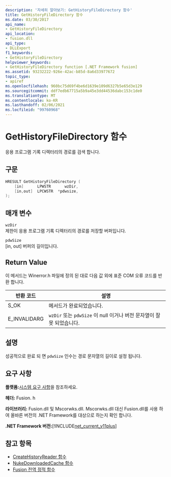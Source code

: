 ```yaml
---
description: '자세히 알아보기: GetHistoryFileDirectory 함수'
title: GetHistoryFileDirectory 함수
ms.date: 03/30/2017
api_name:
- GetHistoryFileDirectory
api_location:
- fusion.dll
api_type:
- DLLExport
f1_keywords:
- GetHistoryFileDirectory
helpviewer_keywords:
- GetHistoryFileDirectory function [.NET Framework fusion]
ms.assetid: 93232222-926e-42ac-b85d-8a6d33977672
topic_type:
- apiref
ms.openlocfilehash: 960bc75d69f4be6d1639e109d6327b5e65d3e129
ms.sourcegitcommit: ddf7edb67715a5b9a45e3dd44536dabc153c1de0
ms.translationtype: MT
ms.contentlocale: ko-KR
ms.lasthandoff: 02/06/2021
ms.locfileid: "99760968"
---
```

# <a name="gethistoryfiledirectory-function"></a>GetHistoryFileDirectory 함수

응용 프로그램 기록 디렉터리의 경로를 검색 합니다.  
  
## <a name="syntax"></a>구문  
  
```cpp  
HRESULT GetHistoryFileDirectory (  
    [in]      LPWSTR      wzDir,  
    [in,out]  LPCWSTR  *pdwsize,  
);  
```  
  
## <a name="parameters"></a>매개 변수  

 `wzDir`  
 제한이 응용 프로그램 기록 디렉터리의 경로를 저장할 버퍼입니다.  
  
 `pdwSize`  
 [in, out] 버퍼의 길이입니다.  
  
## <a name="return-value"></a>Return Value  

 이 메서드는 Winerror.h 파일에 정의 된 대로 다음 값 외에 표준 COM 오류 코드를 반환 합니다.  
  
|반환 코드|설명|  
|-----------------|-----------------|  
|S_OK|메서드가 완료되었습니다.|  
|E_INVALIDARG|`wzDir` 또는 `pdwSize` 이 null 이거나 버전 문자열이 잘못 되었습니다.|  
  
## <a name="remarks"></a>설명  

 성공적으로 완료 되 면 `pdwSize` 인수는 경로 문자열의 길이로 설정 됩니다.  
  
## <a name="requirements"></a>요구 사항  

 **플랫폼:**[시스템 요구 사항](../../get-started/system-requirements.md)을 참조하세요.  
  
 **헤더:** Fusion. h  
  
 **라이브러리:** Fusion.dll 및 Mscorwks.dll. Mscorwks.dll 대신 Fusion.dll를 사용 하 여 올바른 버전의 .NET Framework를 대상으로 하는지 확인 합니다.  
  
 **.NET Framework 버전:**[!INCLUDE[net_current_v11plus](../../../../includes/net-current-v11plus-md.md)]  
  
## <a name="see-also"></a>참고 항목

- [CreateHistoryReader 함수](createhistoryreader-function.md)
- [NukeDownloadedCache 함수](nukedownloadedcache-function.md)
- [Fusion 전역 정적 함수](fusion-global-static-functions.md)
